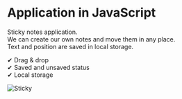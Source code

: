 # Application in JavaScript

Sticky notes application.  
We can create our own notes and move them in any place.  
Text and position are saved in local storage.  

✔ Drag & drop  
✔ Saved and unsaved status  
✔ Local storage  
  
![Sticky](https://i.imgur.com/iM4ymXl.png)
